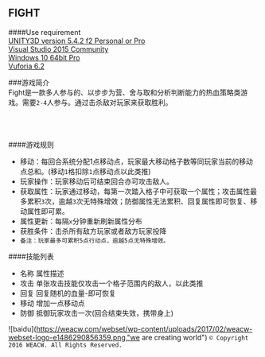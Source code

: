## FIGHT </br>
####Use requirement</br>
[UNITY3D version 5.4.2 f2 Personal or Pro](https://store.unity.com/cn)</br>
[Visual Studio 2015 Community](https://www.visualstudio.com/zh-hans/free-developer-offers/)</br>
[Windows 10 64bit Pro](https://www.microsoft.com/zh-cn/software-download/windows10)</br>
[Vuforia 6.2](https://developer.vuforia.com/downloads/sdk)</br>

###游戏简介</br>
Fight是一款多人参与的、以步步为营、舍与取和分析判断能力的热血策略类游戏。需要`2-4`人参与。通过击杀敌对玩家来获取胜利。</br></br></br></br>

####游戏规则
* 移动：每回合系统分配1点移动点，玩家最大移动格子数等同玩家当前的移动点总和。(移动`1`格扣除`1`点移动点以此类推)</br>
* 玩家操作：玩家移动后可结束回合亦可攻击敌人。</br>
* 获取属性：玩家通过移动，每第一次踏入格子中可获取一个属性；攻击属性最多累积`3`次，逾越`3`次无特殊增效；防御属性无法累积、回复属性即可恢复、移动属性即可累。</br>
* 属性更新：每隔`x`分钟重新刷新属性分布</br>
* 获胜条件：击杀所有敌方玩家或者敌方玩家投降</br>
* `备注：玩家最多可累积5点行动点，逾越5点无特殊增效。`</br>

####技能列表
* 名称	属性描述</br>
* 攻击	单张攻击技能仅攻击一个格子范围内的敌人，以此类推</br>
* 回复	回复随机的血量-即可恢复</br>
* 移动	增加一点移动点</br>
* 防御	抵御玩家攻击一次(回合结束失效，携带身上)</br>


![baidu](https://weacw.com/webset/wp-content/uploads/2017/02/weacw-webset-logo-e1486290856359.png,"we are creating world")
`© Copyright 2016 WEACW. All Rights Reserved.`
